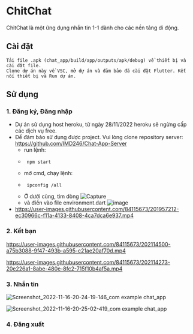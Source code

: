 # ChitChat 

ChitChat là một ứng dụng nhắn tin 1-1 dành cho các nền tảng di động.

## Cài đặt
    Tải file .apk (chat_app/build/app/outputs/apk/debug) về thiết bị và cài đặt file.
    Clone dự án này về VSC, mở dự án và đảm bảo đã cài đặt Flutter. Kết nối thiết bị và Run dự án. 
 

## Sử dụng
### 1. Đăng ký, Đăng nhập
* Dự án sử dụng host heroku, từ ngày 28/11/2022 heroku sẽ ngừng cấp các dịch vụ free.
* Để đảm bảo sử dụng được project. Vui lòng clone repository server: https://github.com/IMD246/Chat-App-Server
    * run lệnh:
    *      npm start
    * mở cmd, chạy lệnh: 
    *      ipconfig /all
    * Ở dưới cùng, tìm dòng ![Capture](https://user-images.githubusercontent.com/84115673/202080661-8ac6899f-1b7d-4af2-9ab7-937478c3b194.PNG)
    * và điền vào file environment.dart ![image](https://user-images.githubusercontent.com/84115673/202081058-6f7e50ed-65d1-4a0a-bbf8-ec7e3fdb62fe.png)
* https://user-images.githubusercontent.com/84115673/201957212-ec30966c-f11a-4133-8408-4ca7dca6e937.mp4
### 2. Kết bạn
https://user-images.githubusercontent.com/84115673/202114500-a75b3088-9f47-493b-a595-c21ae20af70d.mp4

https://user-images.githubusercontent.com/84115673/202114273-20e226a1-8abe-480e-8fc2-715f10b4af5a.mp4
### 3. Nhắn tin
![Screenshot_2022-11-16-20-24-19-146_com example chat_app](https://user-images.githubusercontent.com/84115673/202192878-dab66086-20af-4041-8499-2079b526641c.jpg)

![Screenshot_2022-11-16-20-25-02-419_com example chat_app](https://user-images.githubusercontent.com/84115673/202192974-83beb300-610b-4832-b763-f7e845d23d47.jpg)
### 4. Đăng xuất
